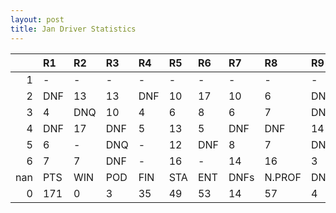 ```yaml
---
layout: post 
title: Jan Driver Statistics
--- 
```


|     | R1   | R2   | R3   | R4   | R5   | R6   | R7   | R8     | R9   | R10   | R11   | R12   | Points   | Pos   |
|----:|:-----|:-----|:-----|:-----|:-----|:-----|:-----|:-------|:-----|:------|:------|:------|:---------|:------|
|   1 | -    | -    | -    | -    | -    | -    | -    | -      | -    | -     | -     | -     | nan      | nan   |
|   2 | DNF  | 13   | 13   | DNF  | 10   | 17   | 10   | 6      | DNF  | DNF   | 12    | DNF   | 25.0     | 16.0  |
|   3 | 4    | DNQ  | 10   | 4    | 6    | 8    | 6    | 7      | DNF  | DNF   | 9     | 7     | 7.0      | 20.0  |
|   4 | DNF  | 17   | DNF  | 5    | 13   | 5    | DNF  | DNF    | 14   | 7     | DNQ   | 9     | 14.0     | 16.0  |
|   5 | 6    | -    | DNQ  | -    | 12   | DNF  | 8    | 7      | DNF  | DNQ   | 3     | 3     | 0.0      | 32.0  |
|   6 | 7    | 7    | DNF  | -    | 16   | -    | 14   | 16     | 3    | nan   | nan   | nan   | 0.0      | 42.0  |
| nan | PTS  | WIN  | POD  | FIN  | STA  | ENT  | DNFs | N.PROF | DNQ  | %FIN  | PPR   | BST   | CHA      | RNK   |
|   0 | 171  | 0    | 3    | 35   | 49   | 53   | 14   | 57     | 4    | 71.43 | 3.23  | 3     | 0.0      | 13.0  |